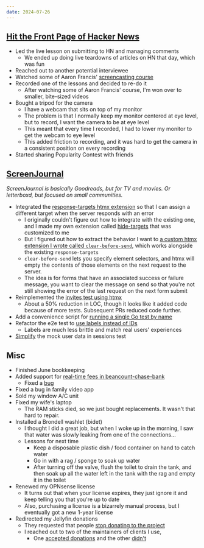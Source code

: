 ```yaml
---
date: 2024-07-26
---
```


## [Hit the Front Page of Hacker News](https://hitthefrontpage.com)

- Led the live lesson on submitting to HN and managing comments
  - We ended up doing live teardowns of articles on HN that day, which was fun
- Reached out to another potential interviewee
- Watched some of Aaron Francis' [screencasting course](https://screencasting.com)
- Recorded one of the lessons and decided to re-do it
  - After watching some of Aaron Francis' course, I'm won over to smaller, bite-sized videos
- Bought a tripod for the camera
  - I have a webcam that sits on top of my monitor
  - The problem is that I normally keep my monitor centered at eye level, but to record, I want the camera to be at eye level
  - This meant that every time I recorded, I had to lower my monitor to get the webcam to eye level
  - This added friction to recording, and it was hard to get the camera in a consistent position on every recording
- Started sharing Popularity Contest with friends

## [ScreenJournal](https://thescreenjournal.com/)

_ScreenJournal is basically Goodreads, but for TV and movies. Or letterboxd, but focused on small communities._

- Integrated the [response-targets htmx extension](https://github.com/mtlynch/screenjournal/pull/306) so that I can assign a different target when the server responds with an error
  - I originally couldn't figure out how to integrate with the existing one, and I made my own extension called [hide-targets](https://github.com/mtlynch/screenjournal/pull/300) that was customized to me
  - But I figured out how to extract the behavior I want to [a custom htmx extension I wrote called `clear-before-send`](https://github.com/mtlynch/screenjournal/pull/306/files#diff-6329b5e37f4ef63878a4db9248cd24d8de0628a32f082e8c6a7489c8f6a52e16), which works alongside the existing `response-targets`
  - `clear-before-send` lets you specify element selectors, and htmx will empty the contents of those elements on the next request to the server.
  - The idea is for forms that have an associated success or failure message, you want to clear the message on send so that you're not still showing the error of the last request on the next form submit
- Reimplemented the [invites test using htmx](https://github.com/mtlynch/screenjournal/pull/303)
  - About a 50% reduction in LOC, though it looks like it added code because of more tests. Subsequent PRs reduced code further.
- Add a convenience script for [running a single Go test by name](https://github.com/mtlynch/screenjournal/pull/304)
- Refactor the e2e test to [use labels instead of IDs](https://github.com/mtlynch/screenjournal/pull/302)
  - Labels are much less brittle and match real users' experiences
- [Simplify](https://github.com/mtlynch/screenjournal/pull/305) the mock user data in sessions test

## Misc

- Finished June bookkeeping
- Added support for [real-time fees in beancount-chase-bank](https://github.com/mtlynch/beancount-chase-bank/pull/146)
  - Fixed a [bug](https://github.com/mtlynch/beancount-chase-bank/pull/148)
- Fixed a bug in family video app
- Sold my window A/C unit
- Fixed my wife's laptop
  - The RAM sticks died, so we just bought replacements. It wasn't that hard to repair.
- Installed a Brondell washlet (bidet)
  - I thought I did a great job, but when I woke up in the morning, I saw that water was slowly leaking from one of the connections...
  - Lessons for next time
    - Keep a disposable plastic dish / food container on hand to catch water
    - Go in with a rag / sponge to soak up water
    - After turning off the valve, flush the toilet to drain the tank, and then soak up all the water left in the tank with the rag and empty it in the toilet
- Renewed my OPNsense license
  - It turns out that when your license expires, they just ignore it and keep telling you that you're up to date
  - Also, purchasing a license is a bizarrely manual process, but I eventually got a new 1-year license
- Redirected my Jellyfin donations
  - They requested that people [stop donating to the project](https://opencollective.com/jellyfin/updates/were-good-seriously)
  - I reached out to two of the maintainers of clients I use,
    - One [accepted donations](https://phanpy.social/#/m.mtlynch.io/s/112833153729167016) and the other [didn't](https://github.com/jellyfin/jellyfin-roku/issues/1856#issuecomment-2247024433)
